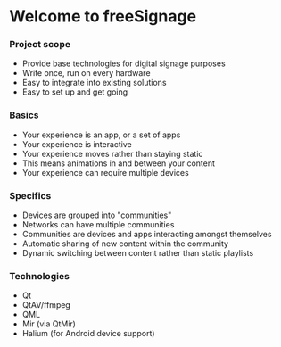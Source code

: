 # Welcome to freeSignage

### Project scope
* Provide base technologies for digital signage purposes
* Write once, run on every hardware
* Easy to integrate into existing solutions
* Easy to set up and get going

### Basics
* Your experience is an app, or a set of apps
* Your experience is interactive
* Your experience moves rather than staying static
* This means animations in and between your content
* Your experience can require multiple devices

### Specifics
* Devices are grouped into "communities"
* Networks can have multiple communities
* Communities are devices and apps interacting amongst themselves
* Automatic sharing of new content within the community
* Dynamic switching between content rather than static playlists

### Technologies
* Qt
* QtAV/ffmpeg
* QML
* Mir (via QtMir)
* Halium (for Android device support)
